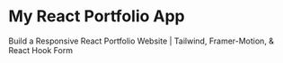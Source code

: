 # My React Portfolio App 

Build a Responsive React Portfolio Website | Tailwind, Framer-Motion, & React Hook Form
